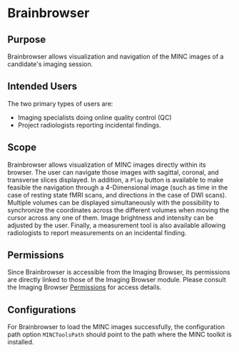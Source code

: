# Brainbrowser

## Purpose

Brainbrowser allows visualization and navigation of the MINC images of a 
candidate's imaging session.


## Intended Users

The two primary types of users are:
- Imaging specialists doing online quality control (QC)
- Project radiologists reporting incidental findings.


## Scope

Brainbrowser allows visualization of MINC images directly within its browser.
The user can navigate those images with sagittal, coronal, and transverse 
slices displayed.  In addition, a `Play` button is available to make feasible 
the navigation through a 4-Dimensional image (such as time in the case of 
resting state fMRI scans, and directions in the case of DWI scans). 
Multiple volumes can be displayed simultaneously with the possibility to 
synchronize the coordinates across the different volumes when moving the cursor 
across any one of them. 
Image brightness and intensity can be adjusted by the user.
Finally, a measurement tool is also available allowing radiologists to report 
measurements on an incidental finding.


## Permissions

Since Brainbrowser is accessible from the Imaging Browser, its permissions are 
directly linked to those of the Imaging Browser module. Please consult the 
Imaging Browser 
[Permissions](../imaging_browser/README.md#imaging_browser_perm_link) 
for access details.

## Configurations

For Brainbrowser to load the MINC images successfully, the configuration path option 
`MINCToolsPath` should point to the path where the MINC toolkit is installed.